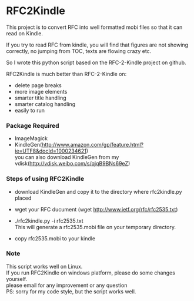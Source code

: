 RFC2Kindle
============

This project is to convert RFC into well formatted mobi files so that it can read on Kindle.

If you try to read RFC from kindle, you will find that figures are not showing correctly, no jumping from TOC, 
texts are flowing crazy etc.

So I wrote this python script based on the RFC-2-Kindle project on github.

RFC2Kindle is much better than RFC-2-Kindle on:
* delete page breaks
* more image elements
* smarter title handling
* smarter catalog handling
* easily to run

### Package Required
- ImageMagick
- KindleGen(http://www.amazon.com/gp/feature.html?ie=UTF8&docId=1000234621)  
  you can also download KindleGen from my vdisk(http://vdisk.weibo.com/s/qjqB9BNs69eZ)

### Steps of using RFC2Kindle
- download KindleGen and copy it to the directory where rfc2kindle.py placed
- wget your RFC ducument
  (wget http://www.ietf.org/rfc/rfc2535.txt)

- ./rfc2kindle.py -i rfc2535.txt  
   This will generate a rfc2535.mobi file on your temporary directory.

- copy rfc2535.mobi to your kindle

### Note
This script works well on Linux.   
If you run RFC2Kindle on windows platform, please do some changes yourself.  
please email <keycobing at gmail dot com> for any improvement or any question  
PS: sorry for my code style, but the script works well.





